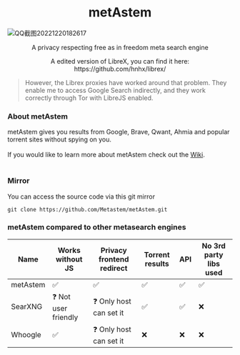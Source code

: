 <h1 align="center">metAstem</h1>

![QQ截图20221220182617](https://user-images.githubusercontent.com/110768529/208646294-6a41bc7c-f3c2-4352-bc88-95c550134fb5.png)


<p align="center">A privacy respecting free as in freedom meta search engine</p>

<p align="center">A edited version of LibreX, you can find it here: https://github.com/hnhx/librex/</p>

> However, the Librex proxies have worked around that problem. They enable me to access Google Search indirectly, and they work correctly through Tor with LibreJS enabled.
### About metAstem

metAstem gives you results from Google, Brave, Qwant, Ahmia and popular torrent sites without spying on you.
<br>
<br>
If you would like to learn more about metAstem check out the [Wiki](https://github.com/Metastem/metAstem/wiki).
<br>
<br>

### Mirror

You can access the source code via this git mirror
```
git clone https://github.com/Metastem/metAstem.git
```
### metAstem compared to other metasearch engines

| Name |  Works without JS | Privacy frontend redirect | Torrent results | API | No 3rd party libs used |
|-|-|-|-|-|-|
| metAstem | ✅ | ✅ | ✅ | ✅ | ✅ |
| SearXNG | ❓ Not user friendly | ❓ Only host can set it | ✅ | ✅ | ❌ |
| Whoogle | ✅ | ❓ Only host can set it | ❌ | ❌ | ❌ |

